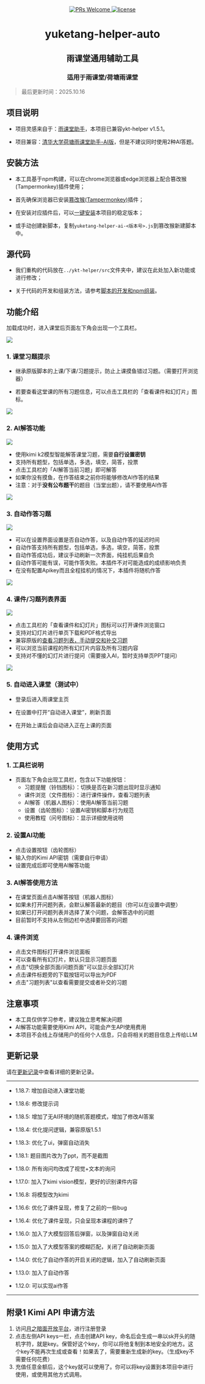 <p align="center">
  <a href="https://github.com/ZaytsevZY/yuketang-helper-auto/pulls">
    <img src="https://img.shields.io/badge/PRs-welcome-brightgreen.svg?style=flat-square" alt="PRs Welcome">
  </a>
  <a href="https://github.com/ZaytsevZY/yuketang-helper-auto/blob/main/LICENSE">
    <img src="https://img.shields.io/badge/License-MIT-blue.svg" alt="license"/>
  </a>
</a>


<html>
    <h1 align="center">
      yuketang-helper-auto 
    </h1>
    <h2 align="center">
       雨课堂通用辅助工具
    </h2>
    <h3 align="center">
       适用于雨课堂/荷塘雨课堂
    </h3>
</html>

> 最后更新时间：2025.10.16

## 项目说明

- 项目灵感来自于：[雨课堂助手](https://github.com/hotwords123/yuketang-helper.git)，本项目已兼容ykt-helper v1.5.1。

- 项目兼容：[清华大学荷塘雨课堂助手-AI版](https://github.com/DragonAura/THU-Yuketang-Helper-AI)，但是不建议同时使用2种AI答题。


## 安装方法

- 本工具基于npm构建，可以在chrome浏览器或edge浏览器上配合篡改猴(Tampermonkey)插件使用；

- 首先确保浏览器已安装[篡改猴(Tampermonkey)](https://www.tampermonkey.net/)插件；

- 在安装对应插件后，可以[一键安装](https://update.greasyfork.org/scripts/531469/AI%E9%9B%A8%E8%AF%BE%E5%A0%82%E5%8A%A9%E6%89%8B.user.js)本项目的稳定版本；

- 或手动创建新脚本，复制```yuketang-helper-ai-<版本号>.js```到篡改猴新建脚本中。

## 源代码

- 我们重构的代码放在`../ykt-helper/src`文件夹中，建议在此处加入新功能或进行修改；

- 关于代码的开发和组装方法，请参考[脚本的开发和npm组装](./ykt-helper/readme.md)。

## 功能介绍

加载成功时，进入课堂后页面左下角会出现一个工具栏。

![](./static/1.png)

### 1. 课堂习题提示

- 继承原版脚本的上课/下课/习题提示，防止上课摸鱼错过习题。（需要打开浏览器）

- 若要查看这堂课的所有习题信息，可以点击工具栏的「查看课件和幻灯片」图标。

![](./static/3.png)

### 2. AI解答功能

![](./static/ai.png)

- 使用kimi k2模型智能解答课堂习题，需要**自行设置密钥**
- 支持所有题型，包括单选，多选，填空，简答，投票
- 点击工具栏的「AI解答当前习题」即可解答
- 如果你没有摸鱼，在作答结束之前你将能够修改AI作答的结果
- 注意：对于**没有公布题干**的题目（当堂出题），请不要使用AI作答

![](./static/5.png)


### 3. 自动作答习题

![](./static/auto.png)

- 可以在设置界面设置是否自动作答，以及自动作答的延迟时间
- 自动作答支持所有题型，包括单选，多选，填空，简答，投票
- 自动作答成功后，建议手动刷新一次界面，纯挂机后果自负
- 自动作答可能有误，可能作答失败。本插件不对可能造成的成绩影响负责
- 在没有配置Apikey而且全程挂机的情况下，本插件将随机作答

![](./static/2.png)

### 4. 课件/习题列表界面

![](./static/ppt.png)

- 点击工具栏的「查看课件和幻灯片」图标可以打开课件浏览窗口
- 支持对幻灯片进行单页下载和PDF格式导出
- 兼容原版的<u>查看习题列表，手动提交和补交习题</u>
- 可以浏览当前课程的所有幻灯片内容及所有习题内容
- 支持对不懂的幻灯片进行提问（需要接入AI，暂时支持单页PPT提问）

![](./static/4.png)

### 5. 自动进入课堂（测试中）

- 登录后进入雨课堂主页

- 在设置中打开“自动进入课堂”，刷新页面

- 在开始上课后会自动进入正在上课的页面

## 使用方式

### 1. 工具栏说明

- 页面左下角会出现工具栏，包含以下功能按钮：
  - 习题提醒（铃铛图标）：切换是否在新习题出现时显示通知
  - 课件浏览（文件图标）：进行课件操作，查看习题列表
  - AI解答（机器人图标）：使用AI解答当前习题
  - 设置（齿轮图标）：设置AI密钥和脚本行为规范
  - 使用教程（问号图标）：显示详细使用说明

### 2. 设置AI功能

- 点击设置按钮（齿轮图标）
- 输入你的Kimi API密钥（需要自行申请）
- 设置完成后即可使用AI解答功能

### 3. AI解答使用方法

- 在课堂页面点击AI解答按钮（机器人图标）
- 如果未打开问题列表，会默认解答最新的题目（你可以在设置中调整）
- 如果已打开问题列表并选择了某个问题，会解答选中的问题
- 目前暂时不支持从左侧边栏中选择要回答的问题

### 4. 课件浏览

- 点击文件图标打开课件浏览面板
- 可以查看所有幻灯片，默认只显示习题页面
- 点击"切换全部页面/问题页面"可以显示全部幻灯片
- 点击课件标题旁的下载按钮可以导出为PDF
- 点击"习题列表"以查看需要提交或者补交的习题

## 注意事项

- 本工具仅供学习参考，建议独立思考解决问题
- AI解答功能需要使用Kimi API，可能会产生API使用费用
- 本项目不会线上存储用户的任何个人信息，只会将相关的题目信息上传给LLM

## 更新记录

请在[更新记录](./changelog.md)中查看详细的更新记录。

---

- 1.18.7: 增加自动进入课堂功能

- 1.18.6: 修改提示词

- 1.18.5: 增加了无AI环境的随机答题模式，增加了修改AI答案

- 1.18.4: 优化提问逻辑，兼容原版1.5.1

- 1.18.3: 优化了ui，弹窗自动消失

- 1.18.1: 题目图片改为了ppt，而不是截图

- 1.18.0: 所有询问均改成了视觉+文本的询问

- 1.17.0: 加入了kimi vision模型，更好的识别课件内容

- 1.16.8: 将模型改为kimi

- 1.16.6: 优化了课件呈现，修复了之前的一些bug

- 1.16.4: 优化了课件呈现，只会呈现本课程的课件了

- 1.16.0: 加入了大模型回答后弹窗，以及弹窗自动关闭

- 1.15.0: 加入了大模型答案的模糊匹配，关闭了自动刷新页面

- 1.14.0: 优化了自动作答的开启关闭的逻辑，加入了自动刷新页面

- 1.13.0: 加入了自动作答

- 1.12.0: 可以实现ai作答

---

## 附录1 Kimi API 申请方法

1. 访问[月之暗面开放平台](https://platform.moonshot.cn/)，进行注册登录
2. 点击左侧API keys一栏，点击创建API key，命名后会生成一串以sk开头的随机字符，就是key。保管好这个key，你可以将他复制到本地安全的地方。这个key不能再次生成或查看！如果丢了，需要重新生成新的key。（生成key不需要任何花费）
3. 充值任意金额后，这个key就可以使用了。你可以将key设置到本项目中进行使用，或使用其他方式调用。